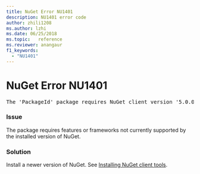```yaml
---
title: NuGet Error NU1401
description: NU1401 error code
author: zhili1208
ms.author: lzhi
ms.date: 06/25/2018
ms.topic:   reference
ms.reviewer: anangaur
f1_keywords: 
  - "NU1401"
---
```


# NuGet Error NU1401

<pre>The 'PackageId' package requires NuGet client version '5.0.0' or above, but the current NuGet version is '4.3.0'.</pre>

### Issue
The package requires features or frameworks not currently supported by the installed version of NuGet.

### Solution
Install a newer version of NuGet. See [Installing NuGet client tools](../../install-nuget-client-tools.md).
